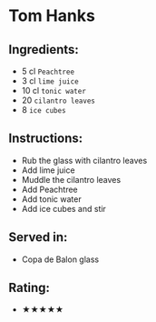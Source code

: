 # Tom Hanks

## Ingredients:
- 5 cl `Peachtree`
- 3 cl `lime juice`
- 10 cl `tonic water`
- 20 `cilantro leaves`
- 8 `ice cubes`

## Instructions:
- Rub the glass with cilantro leaves
- Add lime juice
- Muddle the cilantro leaves
- Add Peachtree
- Add tonic water
- Add ice cubes and stir

## Served in:
- Copa de Balon glass

## Rating:
- ★★★★★